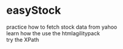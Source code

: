 # easyStock
practice how to fetch stock data from yahoo<br>
learn how the use the htmlagilitypack<br>
try the XPath<br>
